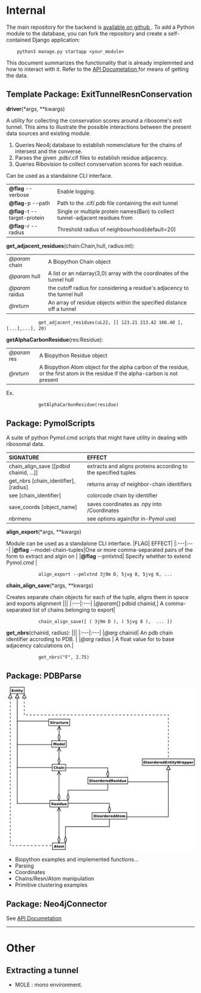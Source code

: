 # Internal

The main repository for the backend is [available on github ](https://github.com/rtviii/ribosome.xyz-backend).
To add a Python module to the database, you can fork the repository and create a self-contained Django application:

        python3 manage.py startapp <your_module>

This document summarizes the functionality that is already implemnted and how to interact with it.
Refer to the [ API Documetation ](APISHAPE.md) for means of getting the data.

## Template Package: ExitTunnelResnConservation


__driver__(*args, **kwargs)

A utility for collecting the conservation scores around a ribosome's exit tunnel.
This aims to illustrate the possible interactions between the present data sources and existing module. 

1. Queries Neo4j database to establish nomenclature for the chains of intersest and the converse.
2. Parses the given .pdb/.cif files to establish residue adjacency.
3. Queries Ribovision to collect convservation scores for each residue.


Can be used as a standalone CLI interface.

|||
|:---|:---|
|__@flag__ --verbose|Enable logging.|
|__@flag__-p --path|Path to the .cif/.pdb file containing the exit tunnel |
|__@flag__-t --target-protein| Single or multiple protein names(Ban) to collect tunnel-adjacent residues from|
|__@flag__-r --radius| Threshold radius of neighbourhood(default=20)|


__get_adjacent_residues__(chain:Chain,hull, radius:int): 

|||
|:---|:---|
|*@param* chain| A Biopython Chain object |
|*@param* hull| A list or an ndarray(3,0) array with the coordinates of the tunnel hull|
|*@param* raidus| the cutoff radius for considering a residue's adjacency to the tunnel hull |
|*@return* | An array of residue objects within the specified distance off a tunnel |

                get_adjacent_residues(uL22, [[ 123.21 213.42 166.40 ],[...],...], 20)


__getAlphaCarbonResidue__(res:Residue): 

|||
|:---|:---|
|*@param* res| A Biopython Residue object|
|*@return* |A Biopython Atom object for the alpha carbon of the residue, or the first atom in the residue if the alpha-carbon is not present|

Ex.

                getAlphaCarbonResidue(residue)



## Package: PymolScripts

A suite of python Pymol.cmd scripts that might have utility in dealing with ribosomal data.

|SIGNATURE|EFFECT|
|:---|:---|
|chain_align_save [[pdbid chainid, ...]]| extracts and aligns proteins according to the specified tuples|
|get_nbrs [chain_identifier],[radius] | returns array of neighbor-chain identifiers  |
|see               [chain_identifier] | colorcode chain by identifier       |
|save_coords            [object_name] | saves coordinates as .npy into /Coordinates|
|nbrmenu                              | see options again(for in-Pymol use)                       |

__align_export__(*args, **kwargs)

Module can be used as a standalone CLI interface.
|FLAG| EFFECT|
|:---|:---|
|__@flag__ --model-chain-tuples|One or more comma-separated pairs of the form <pdbid> <protein> to extract and algin on |
|__@flag__ --pmlxtnd| Specify whether to extend Pymol.cmd |


                align_export --pmlxtnd 3j9m D, 5jvg 8, 5jvg K, ... 


__chain_align_save__(*args, **kwargs) 

Creates separate chain objects for each of the tuple, aligns them in space and exports alignment
|||
|:---|:---|
|*@param*[]  pdbid chainid,| A comma-separated list of chains belonging to export|

                chain_align_save([ ( 3j9m D ), ( 5jvg 8 ),  ... ])




__get_nbrs__(chainid, radius):
|||
|:---|:---|
|*@arg* chainid| An pdb chain identifier accroding to PDB. |
|*@arg* radius | A float value for to base adjacency calculations on.|

                get_nbrs("F", 2.75)


## Package: PDBParse

![](Bio.PDB.schema.png)

- Biopython examples and implemented functions...
- Parsing
- Coordinates
- Chains/Resn/Atom manipulation
- Primitive clustering examples


## Package: Neo4jConnector

See [ API Documetation ](APISHAPE.md)





---

# Other

## Extracting a tunnel

- MOLE : mono environment.


